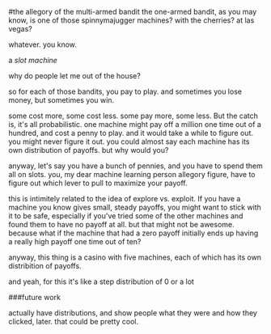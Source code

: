 #the allegory of the multi-armed bandit
the one-armed bandit, as you may know, is one of those spinnymajugger machines?
with the cherries? at las vegas?

whatever. you know.

a *slot machine*

why do people let me out of the house?

so for each of those bandits, you pay to play. and sometimes you lose money, but sometimes you win.

some cost more, some cost less. some pay more, some less. But the catch is, it's all probabilistic. one machine might pay off a million one time out of a hundred, and cost a penny to play. and it would take a while to figure out. you might never figure it out. you could almost say each machine has its own distribution of payoffs. but why would you?

anyway, let's say you have a bunch of pennies, and you have to spend them all on slots. you, my dear machine learning person allegory figure, have to figure out which lever to pull to maximize your payoff.

this is intimitely related to the idea of explore vs. exploit. If you have a 
machine you know gives small, steady payoffs, you might want to stick with it 
to be safe, especially if you've tried some of the other machines and found
them to have no payoff at all. but that might not be awesome. because what if 
the machine that had a zero payoff initially ends up having a really high payoff one time out of ten?

anyway, this thing is a casino with five machines, each of which
has its own distribition of payoffs. 

and yeah, for this it's like a step distribution of 0 or a lot

###future work

actually have distributions, and show people what they were and how they clicked, later. that could be pretty cool.